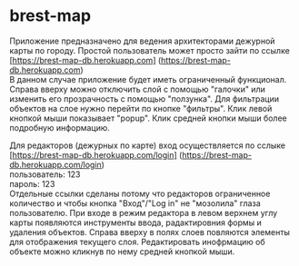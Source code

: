 brest-map
=========
Приложение предназначено для ведения архитекторами дежурной карты по городу.
Простой пользователь может просто зайти по ссылке</br>
[https://brest-map-db.herokuapp.com] (https://brest-map-db.herokuapp.com)</br>
В данном случае приложение будет иметь ограниченный функционал.
Справа вверху можно отключить слой с помощью "галочки" или изменить его прозрачность с помощью "ползунка".
Для фильтрации объектов на слое нужно перейти по кнопке "фильтры".
Клик левой кнопкой мыши показывает "popup". Клик средней кнопки мыши более подробную информацию.

Для редакторов (дежурных по карте) вход осуществляется по сслыке</br>
[https://brest-map-db.herokuapp.com/login] (https://brest-map-db.herokuapp.com/login)</br>
 пользователь:  123</br>
 пароль:        123</br>
Отдельные ссылки сделаны потому что редакторов ограниченное количество и чтобы кнопка "Вход"/"Log in" не "мозолила" глаза пользователю.
При входе в режим редактора в левом верхнем углу карты появляются инструменты ввода, радактировния формы и удаления объектов.
Справа вверху в полях слоев повляются элементы для отображения текущего слоя.
Редактировать инофрмацию об объекте можно кликнув по нему средней кнопкой мыши.